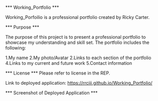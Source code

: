 *** Working_Portfolio ***

Working_Porfoilio is a professional portfolio created by Ricky Carter.

*** Purpose *** 

The purpose of this project is to present a professional portfolio to showcase my understanding and skill set. The portfolio includes the following:

1.My name
2.My photo/Avatar
2.Links to each section of the portfolio
4.Links to my current and future work
5.Contact information

*** License *** 
 Please refer to license in the REP. 

Link to deployed application: 
https://rrciii.github.io/Working_Portfolio/

*** Screenshot of Deployed Application *** 










